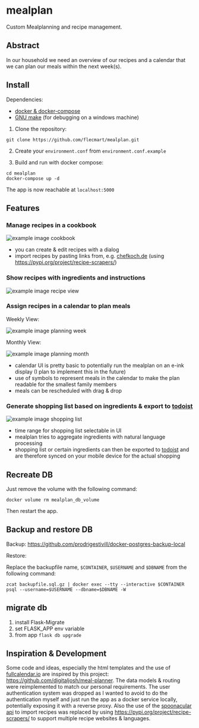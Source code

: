# mealplan

Custom Mealplanning and recipe management.

## Abstract

In our household we need an overview of our recipes and a calendar that we can plan our meals within the next week(s).

## Install

Dependencies:
  
- [docker & docker-compose](https://www.docker.com/get-started)  
- [GNU make](https://chocolatey.org/packages/make) (for debugging on a windows machine)

1. Clone the repository:

```
git clone https://github.com/flecmart/mealplan.git
```

2. Create your `environment.conf` from `environment.conf.example`

3. Build and run with docker compose:

```
cd mealplan
docker-compose up -d
```

The app is now reachable at `localhost:5000`

## Features

### Manage recipes in a cookbook

![example image cookbook](https://user-images.githubusercontent.com/10167243/107639035-a8db1880-6c70-11eb-82d1-39bfcbb30c13.png)

- you can create & edit recipes with a dialog
- import recipes by pasting links from, e.g. [chefkoch.de](https://www.chefkoch.de/) (using https://pypi.org/project/recipe-scrapers/)

### Show recipes with ingredients and instructions

![example image recipe view](https://user-images.githubusercontent.com/10167243/107639121-c27c6000-6c70-11eb-86f9-ec461e699027.png)

### Assign recipes in a calendar to plan meals

Weekly View:

![example image planning week](https://user-images.githubusercontent.com/10167243/107637407-631d5080-6c6e-11eb-8364-1ab5a3e1f3e6.png)

Monthly View:

![example image planning month](https://user-images.githubusercontent.com/10167243/107637543-8fd16800-6c6e-11eb-86ed-01dc491564f8.png)

- calendar UI is pretty basic to potentially run the mealplan on an e-ink display (I plan to implement this in the future)
- use of symbols to represent meals in the calendar to make the plan readable for the smallest family members
- meals can be rescheduled with drag & drop

### Generate shopping list based on ingredients & export to [todoist](https://todoist.com/)

![example image shopping list](https://user-images.githubusercontent.com/10167243/107638049-58af8680-6c6f-11eb-820f-089468e8f55a.png)

- time range for shopping list selectable in UI
- mealplan tries to aggregate ingredients with natural language processing
- shopping list or certain ingredients can then be exported to [todoist](https://todoist.com/) and are therefore synced on your mobile device for the actual shopping

## Recreate DB

Just remove the volume with the following command:

`docker volume rm mealplan_db_volume`

Then restart the app.

## Backup and restore DB

Backup: https://github.com/prodrigestivill/docker-postgres-backup-local

Restore:

Replace the backupfile name, `$CONTAINER`, `$USERNAME` and `$DBNAME` from the following command:

`zcat backupfile.sql.gz | docker exec --tty --interactive $CONTAINER psql --username=$USERNAME --dbname=$DBNAME -W`

## migrate db

1. install Flask-Migrate
2. set FLASK_APP env variable
3. from app `flask db upgrade`

## Inspiration & Development

Some code and ideas, especially the html templates and the use of [fullcalendar.io](https://fullcalendar.io/) are inspired by this project: https://github.com/digitaljosh/meal-planner. The data models & routing were reimplemented to match our personal requirements. The user authentication system was dropped as I wanted to avoid to do the authentication myself and just run the app as a docker service locally, potentially exposing it with a reverse proxy. Also the use of the [spoonacular api](https://spoonacular.com/food-api) to import recipes was replaced by using https://pypi.org/project/recipe-scrapers/ to support multiple recipe websites & languages.